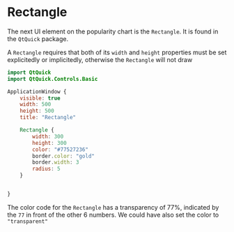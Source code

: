 # Rectangle

The next UI element on the popularity chart is the `Rectangle`. It is found in the `QtQuick` package.



A `Rectangle` requires that both of its `width` and `height` properties must be set explicitedly or implicitedly, otherwise the `Rectangle` will not draw

```qml
import QtQuick
import QtQuick.Controls.Basic

ApplicationWindow {
    visible: true
    width: 500
    height: 500
    title: "Rectangle"

    Rectangle {
        width: 300
        height: 300
        color: "#77527236"
        border.color: "gold"
        border.width: 3
        radius: 5
    }


}
```

The color code for the `Rectangle` has a transparency of 77%, indicated by the `77` in front of the other 6 numbers. We could have also set the color to `"transparent"`
